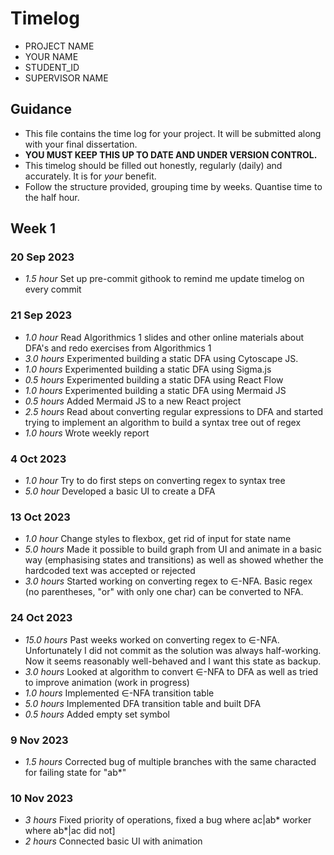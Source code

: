 # Timelog

* PROJECT NAME
* YOUR NAME
* STUDENT_ID
* SUPERVISOR NAME

## Guidance

* This file contains the time log for your project. It will be submitted along with your final dissertation.
* **YOU MUST KEEP THIS UP TO DATE AND UNDER VERSION CONTROL.**
* This timelog should be filled out honestly, regularly (daily) and accurately. It is for *your* benefit.
* Follow the structure provided, grouping time by weeks.  Quantise time to the half hour.

## Week 1

### 20 Sep 2023

* *1.5 hour* Set up pre-commit githook to remind me update timelog on every commit

### 21 Sep 2023

* *1.0 hour* Read Algorithmics 1 slides and other online materials about DFA's and redo exercises from Algorithmics 1
* *3.0 hours* Experimented building a static DFA using Cytoscape JS.
* *1.0 hours* Experimented building a static DFA using Sigma.js
* *0.5 hours* Experimented building a static DFA using React Flow
* *1.0 hours* Experimented building a static DFA using Mermaid JS
* *0.5 hours* Added Mermaid JS to a new React project
* *2.5 hours* Read about converting regular expressions to DFA and started trying to implement an algorithm to build a syntax tree out of regex
* *1.0 hours* Wrote weekly report

### 4 Oct 2023
* *1.0 hour* Try to do first  steps on converting regex to syntax tree
* *5.0 hour* Developed a basic UI to create a DFA

### 13 Oct 2023
* *1.0 hour* Change styles to flexbox, get rid of input for state name 
* *5.0 hours* Made it possible to build graph from UI and animate in a basic way (emphasising states and transitions) as well as showed whether the hardcoded text was accepted or rejected
* *3.0 hours* Started working on converting regex to ∈-NFA. Basic regex (no parentheses, "or" with only one char) can be converted to NFA.

### 24 Oct 2023
* *15.0 hours* Past weeks worked on converting regex to ∈-NFA. Unfortunately I did not commit as the solution was always half-working. Now it seems reasonably well-behaved and I want this state as backup.
* *3.0 hours* Looked at algorithm to convert ∈-NFA to DFA as well as tried to improve animation (work in progress)
* *1.0 hours* Implemented ∈-NFA transition table
* *5.0 hours* Implemented DFA transition table and built DFA
* *0.5 hours* Added empty set symbol

### 9 Nov 2023
* *1.5 hours* Corrected bug of multiple branches with the same characted for failing state for "ab*"

### 10 Nov 2023
* *3 hours* Fixed priority of operations, fixed a bug where ac|ab* worker where ab*|ac did not]
* *2 hours* Connected basic UI with animation